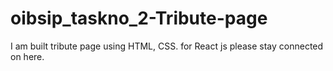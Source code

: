 # oibsip_taskno_2-Tribute-page
I am built tribute page using HTML, CSS.   for React js please stay connected on here.

